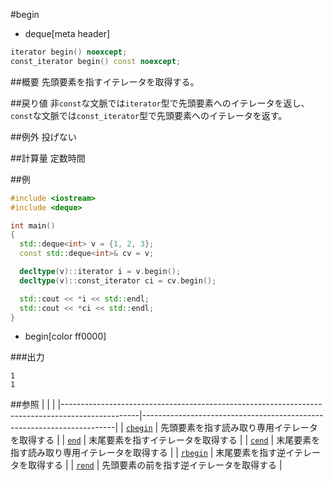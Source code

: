 #begin
* deque[meta header]

```cpp
iterator begin() noexcept;
const_iterator begin() const noexcept;
```

##概要
先頭要素を指すイテレータを取得する。


##戻り値
非`const`な文脈では`iterator`型で先頭要素へのイテレータを返し、
`const`な文脈では`const_iterator`型で先頭要素へのイテレータを返す。


##例外
投げない


##計算量
定数時間


##例
```cpp
#include <iostream>
#include <deque>

int main()
{
  std::deque<int> v = {1, 2, 3};
  const std::deque<int>& cv = v;

  decltype(v)::iterator i = v.begin();
  decltype(v)::const_iterator ci = cv.begin();

  std::cout << *i << std::endl;
  std::cout << *ci << std::endl;
}
```
* begin[color ff0000]

###出力
```
1
1
```

##参照
| | |
|-------------------------------------------------------------------------------------------------|-----------------------------------------------------------------------|
| [`cbegin`](./cbegin.md) | 先頭要素を指す読み取り専用イテレータを取得する |
| [`end`](./end.md) | 末尾要素を指すイテレータを取得する |
| [`cend`](./cend.md) | 末尾要素を指す読み取り専用イテレータを取得する |
| [`rbegin`](./rbegin.md) | 末尾要素を指す逆イテレータを取得する |
| [`rend`](./rend.md) | 先頭要素の前を指す逆イテレータを取得する |


